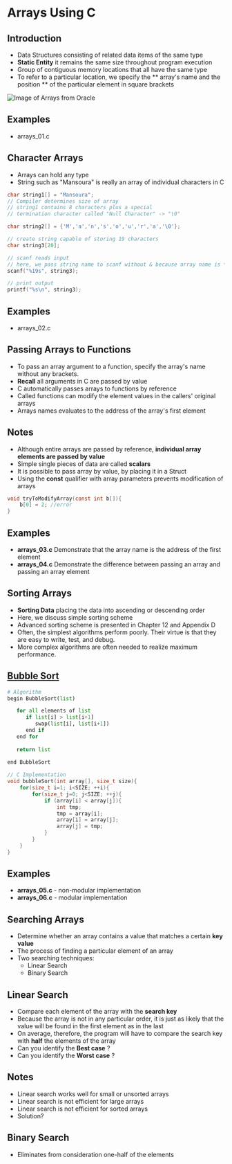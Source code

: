 # Arrays Using C

## Introduction

- Data Structures consisting of related data items of the same type
- **Static Entity** it remains the same size throughout program execution
- Group of contiguous memory locations that all have the same type
- To refer to a particular location, we specify the ** array's name and the position ** of the particular element in square brackets

![Image of Arrays from Oracle](https://docs.oracle.com/javase/tutorial/figures/java/objects-tenElementArray.gif)

## Examples
- arrays_01.c

## Character Arrays
- Arrays can hold any type
- String such as "Mansoura" is really an array of individual characters in C

```C
char string1[] = "Mansoura";
// Compiler determines size of array
// string1 contains 8 characters plus a special
// termination character called "Null Character" -> "\0"

char string2[] = {'M','a','n','s','o','u','r','a','\0'};

// create string capable of storing 19 characters
char string3[20];

// scanf reads input
// here, we pass string name to scanf without & because array name is * to 1st element
scanf("%19s", string3);

// print output
printf("%s\n", string3);
```

## Examples
- arrays_02.c

## Passing Arrays to Functions
- To pass an array argument to a function, specify the array's name without any brackets.
- **Recall** all arguments in C are passed by value
- C automatically passes arrays to functions by reference
- Called functions can modify the element values in the callers' original arrays
- Arrays names evaluates to the address of the array's first element

## Notes
- Although entire arrays are passed by reference, **individual array elements are passed by value**
- Simple single pieces of data are called **scalars**
- It is possible to pass array by value, by placing it in a Struct
- Using the **const** qualifier with array parameters prevents modification of arrays
```C
void tryToModifyArray(const int b[]){
    b[0] = 2; //error
}
```

## Examples
- **arrays_03.c** Demonstrate that the array name is the address of the first element
- **arrays_04.c** Demonstrate the difference between passing an array and passing an array element

## Sorting Arrays
- **Sorting Data** placing the data into ascending or descending order
- Here, we discuss simple sorting scheme
- Advanced sorting scheme is presented in Chapter 12 and Appendix D
- Often, the simplest algorithms perform poorly. Their virtue is that they are easy to write, test, and debug.
- More complex algorithms are often needed to realize maximum performance.

## [Bubble Sort](https://www.tutorialspoint.com/data_structures_algorithms/bubble_sort_algorithm.htm)

```Python
# Algorithm
begin BubbleSort(list)

   for all elements of list
      if list[i] > list[i+1]
         swap(list[i], list[i+1])
      end if
   end for
   
   return list
   
end BubbleSort
```
```C
// C Implementation
void bubbleSort(int array[], size_t size){
    for(size_t i=1; i<SIZE; ++i){
        for(size_t j=0; j<SIZE; ++j){
            if (array[i] < array[j]){
                int tmp;
                tmp = array[i];
                array[i] = array[j];
                array[j] = tmp;
            } 
        }
    }
}
```

## Examples
- **arrays_05.c** - non-modular implementation
- **arrays_06.c** - modular implementation

## Searching Arrays
- Determine whether an array contains a value that matches a certain **key value**
- The process of finding a particular element of an array
- Two searching techniques:
  - Linear Search
  - Binary Search

## Linear Search
- Compare each element of the array with the **search key**
- Because the array is not in any particular order, it is just as likely that the value will be found in the first element as in the last
- On average, therefore, the program will have to compare the search key with **half** the elements of the array
- Can you identify the **Best case** ?
- Can you identify the **Worst case** ?

## Notes
- Linear search works well for small or unsorted arrays
- Linear search is not efficient for large arrays
- Linear search is not efficient for sorted arrays
- Solution?

## Binary Search
- Eliminates from consideration one-half of the elements 
